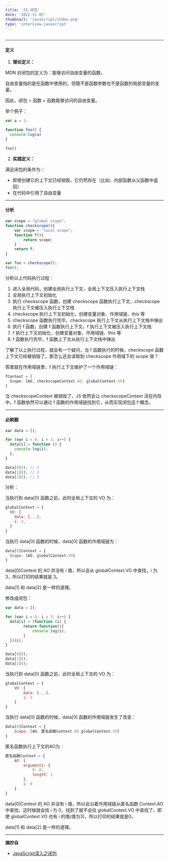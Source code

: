 ```yaml
---
title: 'JS 闭包'
date: '2022-11-05'
thumbnail: 'javascript/index.png'
type: 'interview-javascript'
---
```

```toc
```
---
#### 定义

1. **理论定义：**

MDN 对闭包的定义为：能够访问自由变量的函数。

自由变量指的是在函数中使用的，但既不是函数参数也不是函数的局部变量的变量。

因此，闭包 = 函数 + 函数能够访问的自由变量。

举个例子：
```js
var a = 1;

function foo() {
  console.log(a)
}

foo()
```

2. **实践定义：**

满足闭包的条件为：
- 即使创建它的上下文已经销毁，它仍然存在（比如，内部函数从父函数中返回）
- 在代码中引用了自由变量

---

#### 分析

```js
var scope = "global scope";
function checkscope(){
    var scope = "local scope";
    function f(){
        return scope;
    }
    return f;
}

var foo = checkscope();
foo();
```

分析以上代码执行过程：
1. 进入全局代码，创建全局执行上下文，全局上下文压入执行上下文栈
2. 全局执行上下文初始化
3. 执行 checkscope 函数，创建 checkscope 函数执行上下文，checkscope 执行上下文被压入执行上下文栈
4. checkscope 执行上下文初始化，创建变量对象、作用域链、this 等
5. checkscope 函数执行完毕，checkscope 执行上下文从执行上下文栈中弹出
6. 执行 f 函数，创建 f 函数执行上下文，f 执行上下文被压入执行上下文栈
7. f 执行上下文初始化，创建变量对象、作用域链、this 等
8. f 函数执行完毕，f 函数上下文从执行上下文栈中弹出

了解了以上执行过程，就会有一个疑问，当 f 函数执行的时候，checkscope 函数上下文已经被销毁了，那怎么还会读取到 checkscope 作用域下的 scope 值？

答案就在作用域链里，f 执行上下文维护了一个作用域链：
```js
fContext = [
  Scope: [AO, checkscopeContext.AO, globalContext.VO]
]
```

当 checkscopeContext 被销毁了，JS 依然会让 checkscopeContext 活在内存中，f 函数依然可以通过 f 函数的作用域链找到它，从而实现闭包这个概念。

---

#### 必刷题

```js
var data = [];

for (var i = 0; i < 3; i++) {
  data[i] = function () {
    console.log(i);
  };
}

data[0](); // 3
data[1](); // 3
data[2](); // 3
```

分析：

当执行到 data[0] 函数之前，此时全局上下文的 VO 为：
```js
globalContext = {
  VO: {
    data: [...],
    i: 3,
  }
}
```

当执行 data[0] 函数的时候，data[0] 函数的作用域链为：
```js
data[0]Context = {
  Scope: [AO, globalContext.VO]
}

```
data[0]Context 的 AO 并没有 i 值，所以会从 globalContext.VO 中查找，i 为 3，所以打印的结果就是 3。

data[1] 和 data[2] 是一样的道理。

修改成闭包：

```js
var data = [];

for (var i = 0; i < 3; i++) {
  data[i] = (function (i) {
        return function(){
            console.log(i);
        }
  })(i);
}

data[0]();
data[1]();
data[2]();
```

当执行到 data[0] 函数之前，此时全局上下文的 VO 为：
```js
globalContext = {
    VO: {
        data: [...],
        i: 3
    }
}
```

当执行 data[0] 函数的时候，data[0] 函数的作用域链发生了改变：
```js
data[0]Context = {
    Scope: [AO, 匿名函数Context.AO globalContext.VO]
}
```

匿名函数执行上下文的AO为：
```js
匿名函数Context = {
    AO: {
        arguments: {
            0: 0,
            length: 1
        },
        i: 0
    }
}
```

data[0]Context 的 AO 并没有 i 值，所以会沿着作用域链从匿名函数 Context.AO 中查找，这时候就会找 i 为 0，找到了就不会往 globalContext.VO 中查找了，即使 globalContext.VO 也有 i 的值(值为3)，所以打印的结果就是0。

data[1] 和 data[2] 是一样的道理。

---
**摘抄自**
- [JavaScript深入之闭包](https://github.com/mqyqingfeng/Blog/issues/9)
